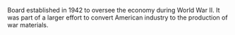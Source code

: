 Board established in 1942 to oversee the economy during World War II. It was part of a larger effort to convert American industry to the production of war materials.